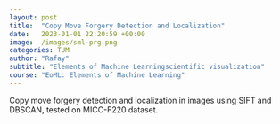 ```yaml
---
layout: post
title:  "Copy Move Forgery Detection and Localization"
date:   2023-01-01 22:20:59 +00:00
image:  /images/sml-prg.png 
categories: TUM
author: "Rafay"
subtitle: "Elements of Machine Learningscientific visualization"
course: "EoML: Elements of Machine Learning"
---
```


Copy move forgery detection and localization in images using SIFT and DBSCAN, tested on MICC-F220 dataset.